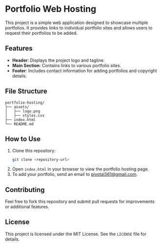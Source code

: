 # Portfolio Web Hosting

This project is a simple web application designed to showcase multiple portfolios. It provides links to individual portfolio sites and allows users to request their portfolios to be added.

## Features

- **Header**: Displays the project logo and tagline.
- **Main Section**: Contains links to various portfolio sites.
- **Footer**: Includes contact information for adding portfolios and copyright details.

## File Structure

```
portfolio-hosting/
├── assets/
│   ├── logo.png
│   ├── styles.css
├── index.html
└── README.md
```

## How to Use

1. Clone this repository:
   ```bash
   git clone <repository-url>
   ```
2. Open `index.html` in your browser to view the portfolio hosting page.
3. To add your portfolio, send an email to [pivotal361@gmail.com](mailto:pivotal361@gmail.com).

## Contributing

Feel free to fork this repository and submit pull requests for improvements or additional features.

## License

This project is licensed under the MIT License. See the `LICENSE` file for details.
